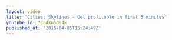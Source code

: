 ```yaml
---
layout: video
title: 'Cities: Skylines - Get profitable in first 5 minutes'
youtube_id: 7Co4Xn5Os4k
published_at: '2015-04-05T15:24:49Z'
---
```

